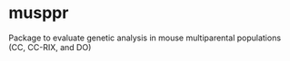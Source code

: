 # musppr
Package to evaluate genetic analysis in mouse multiparental populations (CC, CC-RIX, and DO)
